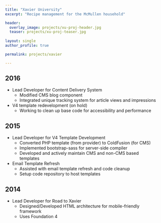 ```yaml
---
title: "Xavier University"
excerpt: "Recipe management for the McMullen household"

header:
  overlay_image: projects/xu-proj-header.jpg
  teaser: projects/xu-proj-teaser.jpg
  
layout: single
author_profile: true

permalink: projects/xavier

---
```


## 2016

- Lead Developer for Content Delivery System
	- Modified CMS blog component
	- Integrated unique tracking system for article views and impressions
- V4 template redevelopment (on hold)
	- Working to clean up base code for accessibility and performance    
    
## 2015

- Lead Developer for V4 Template Development
  - Converted PHP template (from provider) to ColdFusion (for CMS)
  - Implemented bootstrap-sass for server-side compiler
  - Developed and actively maintain CMS and non-CMS based templates
- Email Template Refresh
  - Assisted with email template refresh and code cleanup
  - Setup code repository to host templates


## 2014

- Lead Developer for Road to Xavier
  - Designed/Developed HTML architecture for mobile-friendly framework
  - Uses Foundation 4